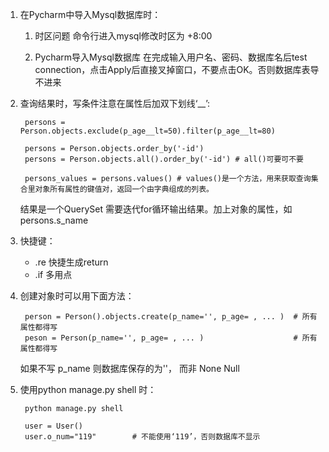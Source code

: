 1. 在Pycharm中导入Mysql数据库时：

    1. 时区问题
    命令行进入mysql修改时区为 +8:00

    2. Pycharm导入Mysql数据库
    在完成输入用户名、密码、数据库名后test connection，点击Apply后直接叉掉窗口，不要点击OK。否则数据库表导不进来
    
2. 查询结果时，写条件注意在属性后加双下划线‘__’:

        persons = Person.objects.exclude(p_age__lt=50).filter(p_age__lt=80)
        
        persons = Person.objects.order_by('-id')
        persons = Person.objects.all().order_by('-id') # all()可要可不要
        
        persons_values = persons.values() # values()是一个方法，用来获取查询集合里对象所有属性的键值对，返回一个由字典组成的列表。

    结果是一个QuerySet
    需要迭代for循环输出结果。加上对象的属性，如persons.s_name
    
3. 快捷键：

    * .re 快捷生成return
    * .if 多用点
    
4. 创建对象时可以用下面方法：

        person = Person().objects.create(p_name='', p_age= , ... )  # 所有属性都得写
        peson = Person(p_name='', p_age= , ... )                    # 所有属性都得写
    
    如果不写 p_name 则数据库保存的为''， 而非 None Null
    
5. 使用python manage.py shell 时：

        python manage.py shell

        user = User()
        user.o_num="119"        # 不能使用‘119’，否则数据库不显示
        
        